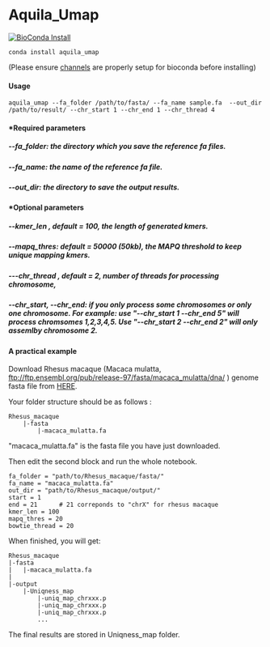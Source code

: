 # Aquila_Umap
[![BioConda Install](https://img.shields.io/conda/dn/bioconda/aquila_umap.svg?style=flag&label=BioConda%20install)](https://anaconda.org/bioconda/aquila_umap)
```
conda install aquila_umap
```
(Please ensure <a href="https://bioconda.github.io/user/install.html#set-up-channels">channels</a> are properly setup for bioconda before installing) 

#### Usage
```
aquila_umap --fa_folder /path/to/fasta/ --fa_name sample.fa  --out_dir /path/to/result/ --chr_start 1 --chr_end 1 --chr_thread 4
```
#### *Required parameters
##### --fa_folder: the directory which you save the reference fa files. 
##### --fa_name: the name of the reference fa file. 
#####  --out_dir: the directory to save the output results.

#### *Optional parameters
##### --kmer_len , default = 100, the length of generated kmers.
##### --mapq_thres: default = 50000 (50kb), the MAPQ threshold to keep unique mapping kmers. 
##### ---chr_thread , default = 2, number of threads for processing chromosome,
##### --chr_start, --chr_end: if you only process some chromosomes or only one chromosome. For example: use "--chr_start 1 --chr_end 5"  will process chromsomes 1,2,3,4,5. Use "--chr_start 2 --chr_end 2" will only assemlby chromosome 2. 


#### A practical example

Download Rhesus macaque (Macaca mulatta, ftp://ftp.ensembl.org/pub/release-97/fasta/macaca_mulatta/dna/ ) genome fasta file from  <a href="http://xinzhouneuroscience.org/wp-content/uploads/2019/08/macaca_mulatta.fa">HERE</a>.

Your folder structure should be as follows :
```
Rhesus_macaque
    |-fasta
        |-macaca_mulatta.fa
```
"macaca_mulatta.fa" is the fasta file you have just downloaded.

Then edit the second block and run the whole notebook.
```
fa_folder = "path/to/Rhesus_macaque/fasta/"
fa_name = "macaca_mulatta.fa"
out_dir = "path/to/Rhesus_macaque/output/"
start = 1
end = 21      # 21 correponds to "chrX" for rhesus macaque 
kmer_len = 100 
mapq_thres = 20
bowtie_thread = 20 
```

When finished, you will get: 
```
Rhesus_macaque
|-fasta
|   |-macaca_mulatta.fa
|
|-output
    |-Uniqness_map
        |-uniq_map_chrxxx.p
        |-uniq_map_chrxxx.p
        |-uniq_map_chrxxx.p
        ...
```
The final results are stored in Uniqness_map folder.
